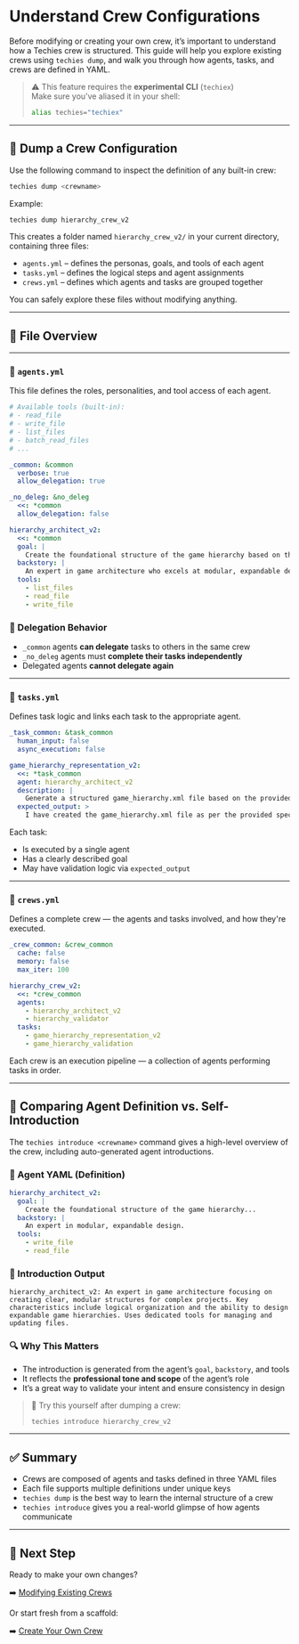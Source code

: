 # Understand Crew Configurations

Before modifying or creating your own crew, it’s important to understand how a Techies crew is structured. This guide will help you explore existing crews using `techies dump`, and walk you through how agents, tasks, and crews are defined in YAML.

> ⚠️ This feature requires the **experimental CLI** (`techiex`)  
> Make sure you’ve aliased it in your shell:
> ```bash
> alias techies="techiex"
> ```

---

## 🧪 Dump a Crew Configuration

Use the following command to inspect the definition of any built-in crew:

```bash
techies dump <crewname>
```

Example:

```bash
techies dump hierarchy_crew_v2
```

This creates a folder named `hierarchy_crew_v2/` in your current directory, containing three files:

- `agents.yml` – defines the personas, goals, and tools of each agent
- `tasks.yml` – defines the logical steps and agent assignments
- `crews.yml` – defines which agents and tasks are grouped together

You can safely explore these files without modifying anything.

---

## 📁 File Overview

---

### 👤 `agents.yml`

This file defines the roles, personalities, and tool access of each agent.

```yaml
# Available tools (built-in):
# - read_file
# - write_file
# - list_files
# - batch_read_files
# ...

_common: &common
  verbose: true
  allow_delegation: true

_no_deleg: &no_deleg
  <<: *common
  allow_delegation: false

hierarchy_architect_v2:
  <<: *common
  goal: |
    Create the foundational structure of the game hierarchy based on the game specification.
  backstory: |
    An expert in game architecture who excels at modular, expandable design.
  tools:
    - list_files
    - read_file
    - write_file
```

### 🔄 Delegation Behavior

- `_common` agents **can delegate** tasks to others in the same crew  
- `_no_deleg` agents must **complete their tasks independently**
- Delegated agents **cannot delegate again**

---

### 🧠 `tasks.yml`

Defines task logic and links each task to the appropriate agent.

```yaml
_task_common: &task_common
  human_input: false
  async_execution: false

game_hierarchy_representation_v2:
  <<: *task_common
  agent: hierarchy_architect_v2
  description: |
    Generate a structured game_hierarchy.xml file based on the provided specification.
  expected_output: >
    I have created the game_hierarchy.xml file as per the provided specifications.
```

Each task:
- Is executed by a single agent
- Has a clearly described goal
- May have validation logic via `expected_output`

---

### 🧩 `crews.yml`

Defines a complete crew — the agents and tasks involved, and how they're executed.

```yaml
_crew_common: &crew_common
  cache: false
  memory: false
  max_iter: 100

hierarchy_crew_v2:
  <<: *crew_common
  agents:
    - hierarchy_architect_v2
    - hierarchy_validator
  tasks:
    - game_hierarchy_representation_v2
    - game_hierarchy_validation
```

Each crew is an execution pipeline — a collection of agents performing tasks in order.

---

## 🤖 Comparing Agent Definition vs. Self-Introduction

The `techies introduce <crewname>` command gives a high-level overview of the crew, including auto-generated agent introductions.

### 📘 Agent YAML (Definition)

```yaml
hierarchy_architect_v2:
  goal: |
    Create the foundational structure of the game hierarchy...
  backstory: |
    An expert in modular, expandable design.
  tools:
    - write_file
    - read_file
```

### 💬 Introduction Output

```
hierarchy_architect_v2: An expert in game architecture focusing on creating clear, modular structures for complex projects. Key characteristics include logical organization and the ability to design expandable game hierarchies. Uses dedicated tools for managing and updating files.
```

### 🔍 Why This Matters

- The introduction is generated from the agent’s `goal`, `backstory`, and tools
- It reflects the **professional tone and scope** of the agent’s role
- It’s a great way to validate your intent and ensure consistency in design

> 🧪 Try this yourself after dumping a crew:
> ```bash
> techies introduce hierarchy_crew_v2
> ```

---

## ✅ Summary

- Crews are composed of agents and tasks defined in three YAML files
- Each file supports multiple definitions under unique keys
- `techies dump` is the best way to learn the internal structure of a crew
- `techies introduce` gives you a real-world glimpse of how agents communicate

---

## 🚀 Next Step

Ready to make your own changes?

➡️ [Modifying Existing Crews](./Modifying-Existing-Crews.md)

Or start fresh from a scaffold:

➡️ [Create Your Own Crew](./Create-Your-Own-Crew.md)
